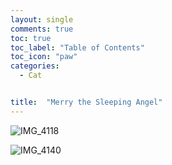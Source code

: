 ```yaml
---
layout: single
comments: true
toc: true
toc_label: "Table of Contents"
toc_icon: "paw"
categories:
  - Cat


title:  "Merry the Sleeping Angel"
---
```


![IMG_4118](https://user-images.githubusercontent.com/81342538/117664008-3c72a580-b1dc-11eb-82a1-121f964d297c.jpeg)   

![IMG_4140](https://user-images.githubusercontent.com/81342538/117664032-44324a00-b1dc-11eb-86cc-db53925059ee.jpeg)
